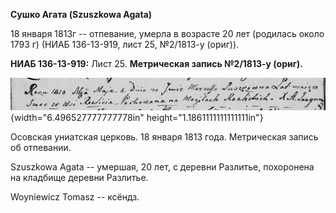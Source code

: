 **Сушко Агата (Szuszkowa Agata)**

18 января 1813г -- отпевание, умерла в возрасте 20 лет (родилась около
1793 г) (НИАБ 136-13-919, лист 25, №2/1813-у (ориг)).

**НИАБ 136-13-919:** Лист 25. **Метрическая запись №2/1813-у (ориг).**

![](./media/49ee84ddd9d0b2ecb01f62ec680552d6a195ea60.png){width="6.496527777777778in"
height="1.1861111111111111in"}

Осовская униатская церковь. 18 января 1813 года. Метрическая запись об
отпевании.

Szuszkowa Agata -- умершая, 20 лет, с деревни Разлитье, похоронена на
кладбище деревни Разлитье.

Woyniewicz Tomasz -- ксёндз.
